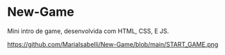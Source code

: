 # New-Game
Mini intro de game, desenvolvida com HTML, CSS, E JS. 

https://github.com/MariaIsabelli/New-Game/blob/main/START_GAME.png
